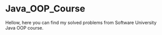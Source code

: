 # Java_OOP_Course
Hellow, here you can find my solved problems from Software University Java OOP course. 
